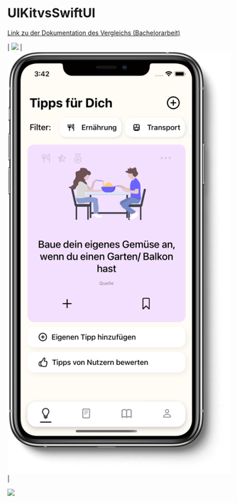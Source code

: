 # UIKitvsSwiftUI

[Link zu der Dokumentation des Vergleichs (Bachelorarbeit)](https://github.com/bschmalb/UIKitvsSwiftUI/blob/6564f906e5357a2b982d5f4774c5c96b03dd6d1a/BachelorarbeitSchmalbachBastian.pdf)

| <img src="https://user-images.githubusercontent.com/32933389/110456062-6d920500-80c9-11eb-9d28-fa18d15bcead.png"> | <img src="https://github.com/bschmalb/UIKitvsSwiftUI/blob/62e394a1789c348b4162bf8110b337ad647cbfb3/AppScreenshot.png"> |

<img src="https://user-images.githubusercontent.com/32933389/110456066-6f5bc880-80c9-11eb-8383-c32671864a76.png">
